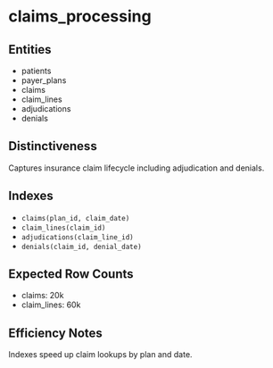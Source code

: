 # claims_processing

## Entities
- patients
- payer_plans
- claims
- claim_lines
- adjudications
- denials

## Distinctiveness
Captures insurance claim lifecycle including adjudication and denials.

## Indexes
- `claims(plan_id, claim_date)`
- `claim_lines(claim_id)`
- `adjudications(claim_line_id)`
- `denials(claim_id, denial_date)`

## Expected Row Counts
- claims: 20k
- claim_lines: 60k

## Efficiency Notes
Indexes speed up claim lookups by plan and date.
